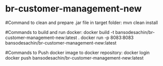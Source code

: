 # br-customer-management-new

#Command to clean and prepare .jar file in target folder:
mvn clean install

#Commands to build and run docker:
docker build -t bansodesachin/br-customer-management-new:latest .
docker run -p 8083:8083 bansodesachin/br-customer-management-new:latest


#Commands to Push docker image to docker repository:
docker login
docker push bansodesachin/br-customer-management-new:latest